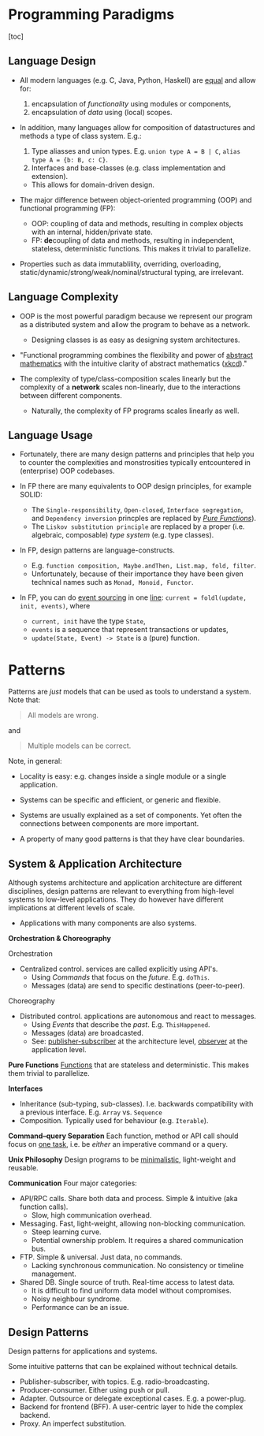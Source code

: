# Programming Paradigms

[toc]

## Language Design

* All modern languages (e.g. C, Java, Python, Haskell) are [equal](https://en.wikipedia.org/wiki/Turing_completeness) and allow for:
  1. encapsulation of _functionality_ using modules or components,
  2. encapsulation of _data_ using (local) scopes.

* In addition, many languages allow for composition of datastructures and methods a type of class system. E.g.:
  1. Type aliasses and union types.
      E.g. `union type A = B | C`, `alias type A = {b: B, c: C}`.
  2. Interfaces and base-classes (e.g. class implementation and extension).
  * This allows for domain-driven design.

* The major difference between object-oriented programming (OOP) and functional programming (FP):
    * OOP: coupling of data and methods, resulting in complex objects with an internal, hidden/private state.
    * FP: **de**coupling of data and methods, resulting in independent, stateless, deterministic functions. 
      This makes it trivial to parallelize.

* Properties such as data immutablility, overriding, overloading, static/dynamic/strong/weak/nominal/structural typing, are irrelevant.


## Language Complexity

* OOP is the most powerful paradigm because we represent our program as a distributed system and allow the program to behave as a network.
  * Designing classes is as easy as designing system architectures.

* "Functional programming combines the flexibility and power of [abstract mathematics](https://en.wikipedia.org/wiki/Category_theory) with the intuitive clarity of abstract mathematics ([xkcd](https://xkcd.com/1270/))."

* The complexity of type/class-composition scales linearly but the complexity of a **network** scales non-linearly, due to the interactions between different components.
   * Naturally, the complexity of FP programs scales linearly as well.


## Language Usage

* Fortunately, there are many design patterns and principles that help you to counter the complexities and monstrosities typically entcountered in (enterprise) OOP codebases.

* In FP there are many equivalents to OOP design principles, for example SOLID:
   * The `Single-responsibility`, `Open-closed`, `Interface segregation`, and `Dependency inversion` princples are replaced by [_Pure Functions_](https://en.wikipedia.org/wiki/Pure_function)).
   * The `Liskov substitution principle` are replaced by a proper (i.e. algebraic, composable) _type system_ (e.g. type classes).

* In FP, design patterns are language-constructs.
  * E.g. `function composition, Maybe.andThen, List.map, fold, filter`.
  * Unfortunately, because of their importance they have been given technical names such as `Monad, Monoid, Functor`.

* In FP, you can do [event sourcing](https://martinfowler.com/eaaDev/EventSourcing.html) in one [line](https://wiki.haskell.org/Fold):
  `current = foldl(update, init, events)`, where
  * `current, init` have the type `State`,
  * `events` is a sequence that represent transactions or updates,
  * `update(State, Event) -> State` is a (pure) function.



# Patterns

Patterns are *just* models that can be used as tools to understand a system. Note that:

> All models are wrong.

and

> Multiple models can be correct.



Note, in general:

- Locality is easy: e.g. changes inside a single module or a single application.
- Systems can be specific and efficient, or generic and flexible.
- Systems are usually explained as a set of components. Yet often the connections between components are more important.

- A property of many good patterns is that they have clear boundaries.



## System & Application Architecture

Although systems architecture and application architecture are different disciplines, design patterns are relevant to everything from high-level systems to low-level applications. They do however have different implications at different levels of scale.

- Applications with many components are also systems. 



**Orchestration & Choreography**

Orchestration

- Centralized control. services are called explicitly using API's.
    - Using *Commands* that focus on the *future*. E.g. `doThis`.
    - Messages (data) are send to specific destinations (peer-to-peer).

Choreography

- Distributed control. applications are autonomous and react to messages.
    - Using *Events* that describe the *past*. E.g. `ThisHappened`.
    - Messages (data) are broadcasted.
    - See: [publisher-subscriber](https://en.wikipedia.org/wiki/Publish%E2%80%93subscribe_pattern) at the architecture level, [observer](https://en.wikipedia.org/wiki/Observer_pattern) at the application level.



**Pure Functions**
[Functions](https://en.wikipedia.org/wiki/Pure_function) that are stateless and deterministic. This makes them trivial to parallelize. 

**Interfaces**

- Inheritance (sub-typing, sub-classes). I.e. backwards compatibility with a previous interface. E.g. `Array` vs. `Sequence`
- Composition. Typically used for behaviour (e.g. `Iterable`).

**Command–query Separation**
Each function, method or API call should focus on [one task](https://en.wikipedia.org/wiki/Command%E2%80%93query_separation), i.e. be *either* an imperative command or a query. 

**Unix Philosophy**
Design programs to be [minimalistic](https://en.wikipedia.org/wiki/Unix_philosophy), light-weight and reusable.

**Communication**
Four major categories:

- API/RPC calls. Share both data and process. Simple & intuitive (aka function calls).
    - Slow, high communication overhead.
- Messaging. Fast, light-weight, allowing non-blocking communication.
    - Steep learning curve.
    - Potential ownership problem. It requires a shared communication bus.
- FTP. Simple & universal. Just data, no commands.
    - Lacking synchronous communication. No consistency or timeline management.
- Shared DB. Single source of truth. Real-time access to latest data.
    - It is difficult to find uniform data model without compromises.
    - Noisy neighbour syndrome.
    - Performance can be an issue.



## Design Patterns

Design patterns for applications and systems.



Some intuitive patterns that can be explained without technical details.

- Publisher-subscriber, with topics. E.g. radio-broadcasting.
- Producer-consumer. Either using push or pull.
- Adapter. Outsource or delegate exceptional cases. E.g. a power-plug.
- Backend for frontend (BFF). A user-centric layer to hide the complex backend.
- Proxy. An imperfect substitution.














